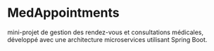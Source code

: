 # MedAppointments
mini-projet de gestion des rendez-vous et consultations médicales, développé avec une architecture microservices utilisant Spring Boot.
